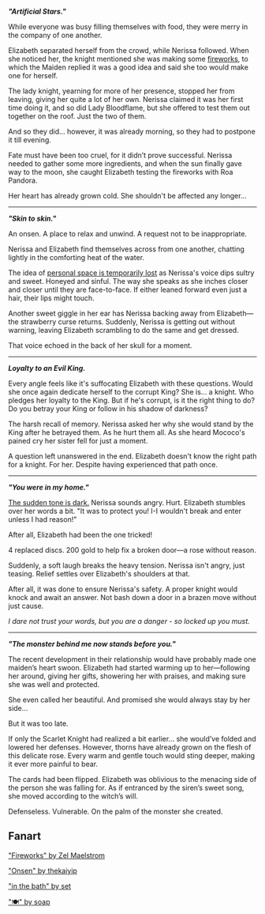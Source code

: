 <!-- title: Forgive or Forget -->

**_"Artificial Stars."_**

While everyone was busy filling themselves with food, they were merry in the company of one another.

Elizabeth separated herself from the crowd, while Nerissa followed. When she noticed her, the knight mentioned she was making some [fireworks](https://youtu.be/sDjysXFWYbI?t=10435), to which the Maiden replied it was a good idea and said she too would make one for herself.

The lady knight, yearning for more of her presence, stopped her from leaving, giving her quite a lot of her own. Nerissa claimed it was her first time doing it, and so did Lady Bloodflame, but she offered to test them out together on the roof. Just the two of them.

And so they did... however, it was already morning, so they had to postpone it till evening.

Fate must have been too cruel, for it didn’t prove successful. Nerissa needed to gather some more ingredients, and when the sun finally gave way to the moon, she caught Elizabeth testing the fireworks with Roa Pandora.

Her heart has already grown cold. She shouldn't be affected any longer...

---

**_"Skin to skin."_**

An onsen. A place to relax and unwind. A request not to be inappropriate.

Nerissa and Elizabeth find themselves across from one another, chatting lightly in the comforting heat of the water.

The idea of [personal space is temporarily lost](https://www.youtube.com/live/sDjysXFWYbI?t=11173) as Nerissa's voice dips sultry and sweet. Honeyed and sinful. The way she speaks as she inches closer and closer until they are face-to-face. If either leaned forward even just a hair, their lips might touch.

Another sweet giggle in her ear has Nerissa backing away from Elizabeth—the strawberry curse returns. Suddenly, Nerissa is getting out without warning, leaving Elizabeth scrambling to do the same and get dressed.

That voice echoed in the back of her skull for a moment.

---

**_Loyalty to an Evil King._**

Every angle feels like it's suffocating Elizabeth with these questions. Would she once again dedicate herself to the corrupt King? She is... a knight. Who pledges her loyalty to the King. But if he's corrupt, is it the right thing to do? Do you betray your King or follow in his shadow of darkness?

The harsh recall of memory. Nerissa asked her why she would stand by the King after he betrayed them. As he hurt them all. As she heard Mococo's pained cry her sister fell for just a moment.

A question left unanswered in the end. Elizabeth doesn't know the right path for a knight. For her. Despite having experienced that path once.

---

**_"You were in my home."_**

[The sudden tone is dark.](https://www.youtube.com/live/sDjysXFWYbI?t=11611) Nerissa sounds angry. Hurt. Elizabeth stumbles over her words a bit. "It was to protect you! I-I wouldn't break and enter unless I had reason!"

After all, Elizabeth had been the one tricked!

4 replaced discs. 200 gold to help fix a broken door—a rose without reason.

Suddenly, a soft laugh breaks the heavy tension. Nerissa isn't angry, just teasing. Relief settles over Elizabeth's shoulders at that.

After all, it was done to ensure Nerissa's safety. A proper knight would knock and await an answer. Not bash down a door in a brazen move without just cause.

_I dare not trust your words, but you are a danger - so locked up you must._

---

**_"The monster behind me now stands before you."_**

The recent development in their relationship would have probably made one maiden’s heart swoon. Elizabeth had started warming up to her—following her around, giving her gifts, showering her with praises, and making sure she was well and protected.

She even called her beautiful. And promised she would always stay by her side...

But it was too late.

If only the Scarlet Knight had realized a bit earlier... she would’ve folded and lowered her defenses. However, thorns have already grown on the flesh of this delicate rose. Every warm and gentle touch would sting deeper, making it ever more painful to bear.

The cards had been flipped. Elizabeth was oblivious to the menacing side of the person she was falling for. As if entranced by the siren’s sweet song, she moved according to the witch’s will.

Defenseless. Vulnerable. On the palm of the monster she created.

## Fanart

["Fireworks" by Zel Maelstrom](https://x.com/zelmaelstrom/status/1922143256164356165)

["Onsen" by thekaiyip](https://x.com/thekaiyip/status/1921344476032663740)

["in the bath" by set](https://x.com/_se_t_/status/1921155712278798577)

["🍽️" by soap](https://x.com/SiFXi_/status/1922715233606377622)